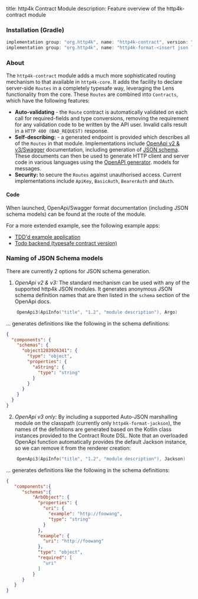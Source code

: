title: http4k Contract Module
description: Feature overview of the http4k-contract module

### Installation (Gradle)

```groovy
implementation group: "org.http4k", name: "http4k-contract", version: "4.32.4.0"
implementation group: "org.http4k", name: "http4k-format-<insert json lib>", version: "4.32.4.0"
```

### About
The `http4k-contract` module adds a much more sophisticated routing mechanism to that available in `http4k-core`. It adds the facility 
to declare server-side `Routes` in a completely typesafe way, leveraging the Lens functionality from the core. These `Routes` are combined into `Contracts`, which have the following features:

- **Auto-validating** - the `Route` contract is automatically validated on each call for required-fields and type conversions, removing the requirement  for any validation code to be written by the API user. Invalid calls result in a `HTTP 400 (BAD_REQUEST)` response.     
- **Self-describing:** - a generated endpoint is provided which describes all of the `Routes` in that module. Implementations include [OpenApi v2 & v3/Swagger](http://swagger.io/) documentation, including generation of [JSON schema](http://json-schema.org/). These documents can then be used to generate HTTP client and server code in various languages using the [OpenAPI generator](https://openapi-generator.tech/).
 models for messages.
- **Security:** to secure the `Routes` against unauthorised access. Current implementations include `ApiKey`, `BasicAuth`, `BearerAuth` and `OAuth`.

#### Code [<img class="octocat"/>](https://github.com/http4k/http4k/blob/master/src/docs/guide/reference/contracts/example.kt)

<script src="https://gist-it.appspot.com/https://github.com/http4k/http4k/blob/master/src/docs/guide/reference/contracts/example.kt"></script>

When launched, OpenApi/Swagger format documentation (including JSON schema models) can be found at the route of the module.

For a more extended example, see the following example apps: 

- [TDD'd example application](https://github.com/http4k/http4k-by-example)
- [Todo backend (typesafe contract version)](https://github.com/http4k/http4k-contract-todo-backend)

### Naming of JSON Schema models
There are currently 2 options for JSON schema generation. 

1. *OpenApi v2 & v3:* The standard mechanism can be used with any of the supported http4k JSON modules. It generates 
anonymous JSON schema definition names that are then listed in the `schema` section of the OpenApi docs.
```kotlin
    OpenApi3(ApiInfo("title", "1.2", "module description"), Argo)
```
... generates definitions like the following in the schema definitions:
```json
{
  "components": {
    "schemas": {
      "object1283926341": {
        "type": "object",
        "properties": {
          "aString": {
            "type": "string"
          }
        }
      }
    }
  }
}
```

2. *OpenApi v3 only:* By including a supported Auto-JSON marshalling module on the classpath (currently only `http4k-format-jackson`), 
the names of the definitions are generated based on the Kotlin class instances provided to the Contract Route DSL. Note that 
an overloaded OpenApi function automatically provides the default Jackson instance, so we can remove it from the renderer creation:
```kotlin
    OpenApi3(ApiInfo("title", "1.2", "module description"), Jackson)
```
... generates definitions like the following in the schema definitions:
```json
{
   "components":{
      "schemas":{
          "ArbObject": {
            "properties": {
              "uri": {
                "example": "http://foowang",
                "type": "string"
              }
            },
            "example": {
              "uri": "http://foowang"
            },
            "type": "object",
            "required": [
              "uri"
            ]
          }
      }
   }
}
```

